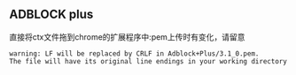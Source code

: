 ## ADBLOCK plus
直接将ctx文件拖到chrome的扩展程序中:pem上传时有变化，请留意
```
warning: LF will be replaced by CRLF in Adblock+Plus/3.1_0.pem.
The file will have its original line endings in your working directory
```
